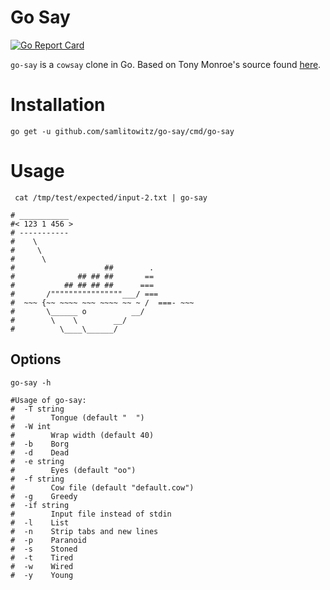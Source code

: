 # Go Say
[![Go Report Card](https://goreportcard.com/badge/github.com/samlitowitz/go-say)](https://goreportcard.com/report/github.com/samlitowitz/go-say)

`go-say` is a `cowsay` clone in Go. Based on Tony Monroe's source found [here](https://github.com/moxiegirl/cowsay).

# Installation
`go get -u github.com/samlitowitz/go-say/cmd/go-say`

# Usage
```shell
 cat /tmp/test/expected/input-2.txt | go-say

# ___________
#< 123 1 456 >
# -----------
#    \
#     \
#      \
#                    ##        .
#              ## ## ##       ==
#           ## ## ## ##      ===
#       /""""""""""""""""___/ ===
#  ~~~ {~~ ~~~~ ~~~ ~~~~ ~~ ~ /  ===- ~~~
#       \______ o          __/
#        \    \        __/
#          \____\______/
```

## Options
```shell
go-say -h

#Usage of go-say:
#  -T string
#        Tongue (default "  ")
#  -W int
#        Wrap width (default 40)
#  -b    Borg
#  -d    Dead
#  -e string
#        Eyes (default "oo")
#  -f string
#        Cow file (default "default.cow")
#  -g    Greedy
#  -if string
#        Input file instead of stdin
#  -l    List
#  -n    Strip tabs and new lines
#  -p    Paranoid
#  -s    Stoned
#  -t    Tired
#  -w    Wired
#  -y    Young
```
